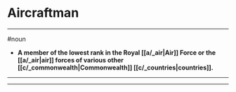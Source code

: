 # Aircraftman
---
#noun
- **A member of the lowest rank in the Royal [[a/_air|Air]] Force or the [[a/_air|air]] forces of various other [[c/_commonwealth|Commonwealth]] [[c/_countries|countries]].**
---
---
